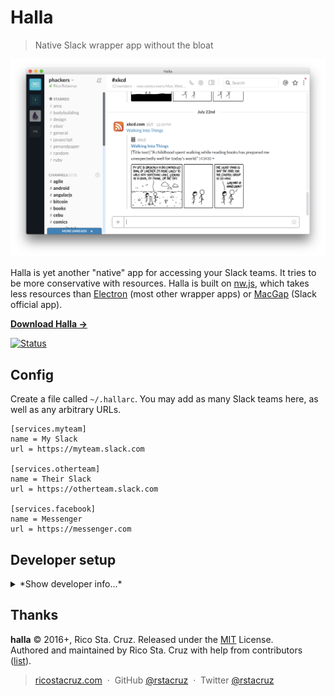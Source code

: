 # Halla

> Native Slack wrapper app without the bloat

![](docs/images/screenshot.png)

Halla is yet another "native" app for accessing your Slack teams. It tries to be more conservative with resources. Halla is built on [nw.js], which takes less resources than [Electron][] (most other wrapper apps) or [MacGap][] (Slack official app).

**[Download Halla →](https://github.com/rstacruz/halla/releases)**

[![Status](https://travis-ci.org/rstacruz/halla.svg?branch=master)](https://travis-ci.org/rstacruz/halla "See test builds")

[nw.js]: http://nwjs.io/
[Electron]: http://electron.atom.io/
[MacGap]: https://macgapproject.github.io/

## Config

Create a file called `~/.hallarc`. You may add as many Slack teams here, as well as any arbitrary URLs.

```dosini
[services.myteam]
name = My Slack
url = https://myteam.slack.com

[services.otherteam]
name = Their Slack
url = https://otherteam.slack.com

[services.facebook]
name = Messenger
url = https://messenger.com
```

## Developer setup

<details>
<summary>*Show developer info...*</summary>

### Under the hood

- [nw.js](http://nwjs.io/) for the native wrapping
- [nwjs-builder](https://www.npmjs.com/package/nwjs-builder) to simplify management of different nw.js versions
- [Decca](https://ricostacruz.com/decca) for virtual DOM
- [Brunch.io](http://brunch.io/) + Sass + Autoprefixer for CSS

A few notes on how it's put together:

- There's no JS transpilation. This means no JSX (a bit painful, but you'll get used to it!).
- No Gulp, Grunt or whatnot--just plain npm scripts with [npm-run-all](https://www.npmjs.com/package/npm-run-all).
- nw.js is in `--mixed-context` mode to make things a bit simpler.

### Starting up

```sh
git clone https://github.com/rstacruz/halla.git
cd halla
npm install
```

### Running

Run it with `npm start`. Note that it'll download nw.js on its first run (pretty big).

```sh
npm start
```

Or run it with the SDK (more resource-intensive, but has *Inspect Element*):

```sh
npm run start:sdk
```

### Testing

```sh
npm test
```

### Packaging

This will create OSX `.app` files in `/dist`. This is automatically done by Travis on every new version (ie, new git tags).

```sh
npm run dist
```

</details>

## Thanks

**halla** © 2016+, Rico Sta. Cruz. Released under the [MIT] License.<br>
Authored and maintained by Rico Sta. Cruz with help from contributors ([list][contributors]).

> [ricostacruz.com](http://ricostacruz.com) &nbsp;&middot;&nbsp;
> GitHub [@rstacruz](https://github.com/rstacruz) &nbsp;&middot;&nbsp;
> Twitter [@rstacruz](https://twitter.com/rstacruz)

[MIT]: http://mit-license.org/
[contributors]: http://github.com/rstacruz/halla/contributors
